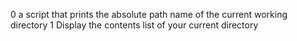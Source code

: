 0 a script that prints the absolute path name of the current working directory
1 Display the contents list of your current directory
